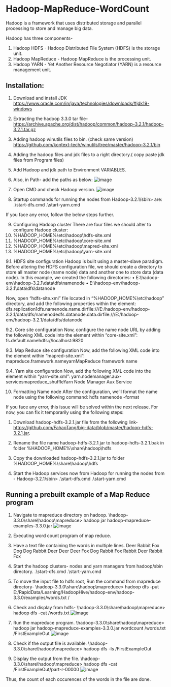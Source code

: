 # Hadoop-MapReduce-WordCount

Hadoop is a framework that uses distributed storage and parallel processing to store and manage big data. 

Hadoop has three components-
1) Hadoop HDFS - Hadoop Distributed File System (HDFS) is the storage unit.
2) Hadoop MapReduce - Hadoop MapReduce is the processing unit.
3) Hadoop YARN - Yet Another Resource Negotiator (YARN) is a resource management unit.

## Installation: 

1.	Download and install JDK 
https://www.oracle.com/in/java/technologies/downloads/#jdk19-windows 

2.	Extracting the hadoop 3.3.0 tar file- 
https://archive.apache.org/dist/hadoop/common/hadoop-3.2.1/hadoop-3.2.1.tar.gz 

3.	Adding hadoop winutils files to bin. (check same version) 
https://github.com/kontext-tech/winutils/tree/master/hadoop-3.2.1/bin 

4.	Adding the hadoop files and jdk files to a right directory.( copy paste jdk files from Program files) 

5.	Add Hadoop and jdk path to Environment VARIABLES.

6.	Also, in Path- add the paths as below:
 ![image](https://user-images.githubusercontent.com/60387180/206688365-2edbdf14-d3a0-405f-b2ec-b479ecb85bff.png)


7.	Open CMD and check Hadoop version.
 ![image](https://user-images.githubusercontent.com/60387180/206688394-82f35016-88fa-43cb-977d-e732e4251b31.png)


8.	Startup commands for running the nodes from Hadoop-3.2.1/sbin> are:
.\start-dfs.cmd 
.\start-yarn.cmd 

If you face any error, follow the below steps further.

9.	 Configuring Hadoop cluster
There are four files we should alter to configure Hadoop cluster:
1.	%HADOOP_HOME%\etc\hadoop\hdfs-site.xml
2.	%HADOOP_HOME%\etc\hadoop\core-site.xml
3.	%HADOOP_HOME%\etc\hadoop\mapred-site.xml
4.	%HADOOP_HOME%\etc\hadoop\yarn-site.xml


9.1. HDFS site configuration
Hadoop is built using a master-slave paradigm. Before altering the HDFS configuration file, we should create a directory to store all master node (name node) data and another one to store data (data node). In this example, we created the following directories:
•	E:\hadoop-env\hadoop-3.2.1\data\dfs\namenode
•	E:\hadoop-env\hadoop-3.2.1\data\dfs\datanode

Now, open “hdfs-site.xml” file located in “%HADOOP_HOME%\etc\hadoop” directory, and add the following properties within the <configuration></configuration> element:
<property><name>dfs.replication</name><value>1</value></property><property><name>dfs.namenode.name.dir</name><value>file:///E:/hadoop-env/hadoop-3.2.1/data/dfs/namenode</value></property><property><name>dfs.datanode.data.dir</name><value>file:///E:/hadoop-env/hadoop-3.2.1/data/dfs/datanode</value></property>


9.2. Core site configuration
Now, configure the name node URL by adding the following XML code into the <configuration></configuration> element within “core-site.xml”:
<property><name>fs.default.name</name><value>hdfs://localhost:9820</value></property>


9.3. Map Reduce site configuration
Now, add the following XML code into the <configuration></configuration> element within “mapred-site.xml”:
<property><name>mapreduce.framework.name</name><value>yarn</value><description>MapReduce framework name</description></property>


9.4. Yarn site configuration
Now, add the following XML code into the <configuration></configuration> element within “yarn-site.xml”:
<property><name>yarn.nodemanager.aux-services</name><value>mapreduce_shuffle</value><description>Yarn Node Manager Aux Service</description></property>


10.	 Formatting Name node
After the configuration, we’ll format the name node using the following command:
hdfs namenode -format

If you face any error, this issue will be solved within the next release. For now, you can fix it temporarily using the following steps:
1.	Download hadoop-hdfs-3.2.1.jar file from the following link- https://github.com/FahaoTang/big-data/blob/master/hadoop-hdfs-3.2.1.jar.
2.	Rename the file name hadoop-hdfs-3.2.1.jar to hadoop-hdfs-3.2.1.bak in folder %HADOOP_HOME%\share\hadoop\hdfs
3.	Copy the downloaded hadoop-hdfs-3.2.1.jar to folder %HADOOP_HOME%\share\hadoop\hdfs

11.	Start the Hadoop services now from Hadoop for running the nodes from -
Hadoop-3.2.1/sbin>
.\start-dfs.cmd 
.\start-yarn.cmd 

## Running a prebuilt example of a Map Reduce program

1.	Navigate to mapreduce directory on hadoop. 
\hadoop-3.3.0\share\hadoop\mapreduce>  hadoop jar hadoop-mapreduce-examples-3.3.0.jar 
![image](https://user-images.githubusercontent.com/60387180/206688605-8993448b-f490-440d-848c-94607033bac4.png)

  
2.	Executing word count program of map reduce. 
3.	Have a text file containing the words in multiple lines. 
Deer Rabbit Fox Dog 
Dog Rabbit Deer 
Deer Deer Fox Dog 
Rabbit Fox Rabbit 
Deer Rabbit Fox 
 
4.	Start the hadoop clusters- nodes and yarn managers from hadoop/sbin directory. 
.\start-dfs.cmd 
.\start-yarn.cmd 
 
5.	To move the input file to hdfs root, Run the command from mapreduce directory- 
\hadoop-3.3.0\share\hadoop\mapreduce> hadoop dfs -put E:/RapidData/Learning/HadoopHive/hadoop-env/hadoop-3.3.0/examples/words.txt / 
 
6.	Check and display from hdfs- 
\hadoop-3.3.0\share\hadoop\mapreduce> hadoop dfs -cat /words.txt 
![image](https://user-images.githubusercontent.com/60387180/206688655-375920ec-bc16-494e-8f6f-b3fdfaa1e78e.png)

  
7.	Run the mapreduce program. 
\hadoop-3.3.0\share\hadoop\mapreduce> hadoop jar hadoop-mapreduce-examples-3.3.0.jar wordcount /words.txt /FirstExampleOut 
  ![image](https://user-images.githubusercontent.com/60387180/206688680-8d69b2ee-28b0-446a-9008-b31ac5dfbe37.png)

8.	Check if the output file is available. 
\hadoop-3.3.0\share\hadoop\mapreduce> hadoop dfs -ls /FirstExampleOut 
  
9.	Display the output from the file. 
\hadoop-3.3.0\share\hadoop\mapreduce> hadoop dfs -cat /FirstExampleOut/part-r-00000 
 ![image](https://user-images.githubusercontent.com/60387180/206688703-5740f322-f0b5-441e-b251-df479162e28d.png)


Thus, the count of each occurences of the words in the file are done.
